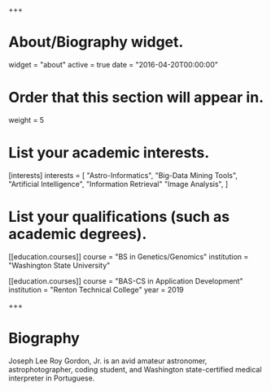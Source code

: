 +++
# About/Biography widget.
widget = "about"
active = true
date = "2016-04-20T00:00:00"

# Order that this section will appear in.
weight = 5

# List your academic interests.
[interests]
  interests = [
    "Astro-Informatics",
    "Big-Data Mining Tools",
    "Artificial Intelligence",
    "Information Retrieval"
    "Image Analysis",
  ]

# List your qualifications (such as academic degrees).
[[education.courses]]
  course = "BS in Genetics/Genomics"
  institution = "Washington State University"

[[education.courses]]
  course = "BAS-CS in Application Development"
  institution = "Renton Technical College"
  year = 2019
 
+++

# Biography

Joseph Lee Roy Gordon, Jr. is an avid amateur astronomer, astrophotographer, coding student, and Washington state-certified medical interpreter in Portuguese. 
  
